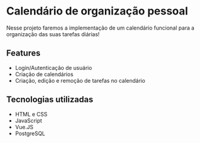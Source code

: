 # Calendário de organização pessoal

Nesse projeto faremos a implementação de um calendário funcional para a organização das suas tarefas diárias!

## Features

- Login/Autenticação de usuário
- Criação de calendários
- Criação, edição e remoção de tarefas no calendário

## Tecnologias utilizadas

- HTML e CSS
- JavaScript
- Vue.JS
- PostgreSQL

